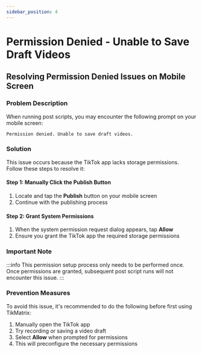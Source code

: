 ```yaml
---
sidebar_position: 4
---
```


# Permission Denied - Unable to Save Draft Videos

## Resolving Permission Denied Issues on Mobile Screen

### Problem Description

When running post scripts, you may encounter the following prompt on your mobile screen:

```text
Permission denied. Unable to save draft videos.
```

### Solution

This issue occurs because the TikTok app lacks storage permissions. Follow these steps to resolve it:

#### Step 1: Manually Click the Publish Button

1. Locate and tap the **Publish** button on your mobile screen
2. Continue with the publishing process

#### Step 2: Grant System Permissions

1. When the system permission request dialog appears, tap **Allow**
2. Ensure you grant the TikTok app the required storage permissions

### Important Note

:::info
This permission setup process only needs to be performed once. Once permissions are granted, subsequent post script runs will not encounter this issue.
:::

### Prevention Measures

To avoid this issue, it's recommended to do the following before first using TikMatrix:

1. Manually open the TikTok app
2. Try recording or saving a video draft
3. Select **Allow** when prompted for permissions
4. This will preconfigure the necessary permissions
